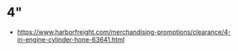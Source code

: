 # 4"
- https://www.harborfreight.com/merchandising-promotions/clearance/4-in-engine-cylinder-hone-63641.html
